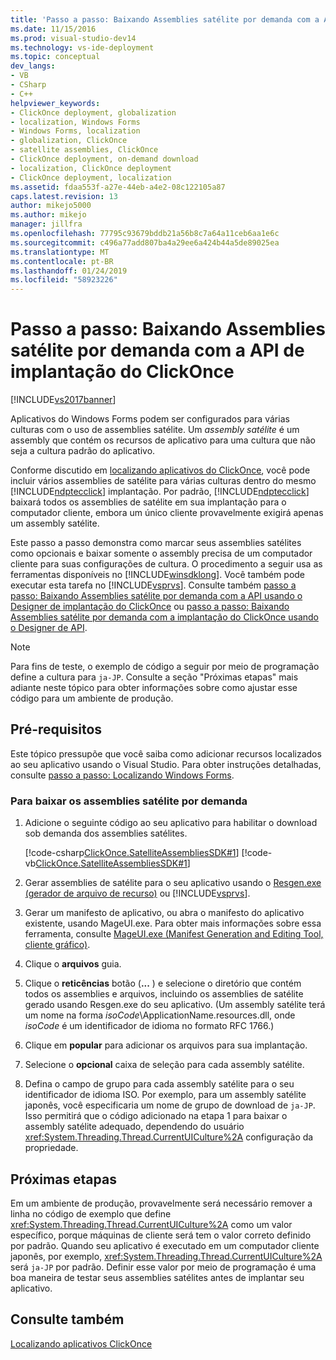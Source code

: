 ```yaml
---
title: 'Passo a passo: Baixando Assemblies satélite por demanda com a API de implantação do ClickOnce | Microsoft Docs'
ms.date: 11/15/2016
ms.prod: visual-studio-dev14
ms.technology: vs-ide-deployment
ms.topic: conceptual
dev_langs:
- VB
- CSharp
- C++
helpviewer_keywords:
- ClickOnce deployment, globalization
- localization, Windows Forms
- Windows Forms, localization
- globalization, ClickOnce
- satellite assemblies, ClickOnce
- ClickOnce deployment, on-demand download
- localization, ClickOnce deployment
- ClickOnce deployment, localization
ms.assetid: fdaa553f-a27e-44eb-a4e2-08c122105a87
caps.latest.revision: 13
author: mikejo5000
ms.author: mikejo
manager: jillfra
ms.openlocfilehash: 77795c93679bddb21a56b8c7a64a11ceb6aa1e6c
ms.sourcegitcommit: c496a77add807ba4a29ee6a424b44a5de89025ea
ms.translationtype: MT
ms.contentlocale: pt-BR
ms.lasthandoff: 01/24/2019
ms.locfileid: "58923226"
---
```

# <a name="walkthrough-downloading-satellite-assemblies-on-demand-with-the-clickonce-deployment-api"></a>Passo a passo: Baixando Assemblies satélite por demanda com a API de implantação do ClickOnce
[!INCLUDE[vs2017banner](../includes/vs2017banner.md)]

Aplicativos do Windows Forms podem ser configurados para várias culturas com o uso de assemblies satélite. Um *assembly satélite* é um assembly que contém os recursos de aplicativo para uma cultura que não seja a cultura padrão do aplicativo.  
  
 Conforme discutido em [localizando aplicativos do ClickOnce](../deployment/localizing-clickonce-applications.md), você pode incluir vários assemblies de satélite para várias culturas dentro do mesmo [!INCLUDE[ndptecclick](../includes/ndptecclick-md.md)] implantação. Por padrão, [!INCLUDE[ndptecclick](../includes/ndptecclick-md.md)] baixará todos os assemblies de satélite em sua implantação para o computador cliente, embora um único cliente provavelmente exigirá apenas um assembly satélite.  
  
 Este passo a passo demonstra como marcar seus assemblies satélites como opcionais e baixar somente o assembly precisa de um computador cliente para suas configurações de cultura. O procedimento a seguir usa as ferramentas disponíveis no [!INCLUDE[winsdklong](../includes/winsdklong-md.md)]. Você também pode executar esta tarefa no [!INCLUDE[vsprvs](../includes/vsprvs-md.md)].  Consulte também [passo a passo: Baixando Assemblies satélite por demanda com a API usando o Designer de implantação do ClickOnce](http://msdn.microsoft.com/library/ms366788\(v=vs.110\)) ou [passo a passo: Baixando Assemblies satélite por demanda com a implantação do ClickOnce usando o Designer de API](http://msdn.microsoft.com/library/ms366788\(v=vs.120\)).  
  
> [!NOTE]
>  Para fins de teste, o exemplo de código a seguir por meio de programação define a cultura para `ja-JP`. Consulte a seção "Próximas etapas" mais adiante neste tópico para obter informações sobre como ajustar esse código para um ambiente de produção.  
  
## <a name="prerequisites"></a>Pré-requisitos  
 Este tópico pressupõe que você saiba como adicionar recursos localizados ao seu aplicativo usando o Visual Studio. Para obter instruções detalhadas, consulte [passo a passo: Localizando Windows Forms](https://msdn.microsoft.com/library/vstudio/y99d1cd3\(v=vs.100\).aspx).  
  
### <a name="to-download-satellite-assemblies-on-demand"></a>Para baixar os assemblies satélite por demanda  
  
1.  Adicione o seguinte código ao seu aplicativo para habilitar o download sob demanda dos assemblies satélites.  
  
     [!code-csharp[ClickOnce.SatelliteAssembliesSDK#1](../snippets/csharp/VS_Snippets_Winforms/ClickOnce.SatelliteAssembliesSDK/CS/Program.cs#1)]
     [!code-vb[ClickOnce.SatelliteAssembliesSDK#1](../snippets/visualbasic/VS_Snippets_Winforms/ClickOnce.SatelliteAssembliesSDK/VB/Form1.vb#1)]  
  
2.  Gerar assemblies de satélite para o seu aplicativo usando o [Resgen.exe (gerador de arquivo de recurso)](http://msdn.microsoft.com/library/8ef159de-b660-4bec-9213-c3fbc4d1c6f4) ou [!INCLUDE[vsprvs](../includes/vsprvs-md.md)].  
  
3.  Gerar um manifesto de aplicativo, ou abra o manifesto do aplicativo existente, usando MageUI.exe. Para obter mais informações sobre essa ferramenta, consulte [MageUI.exe (Manifest Generation and Editing Tool, cliente gráfico)](http://msdn.microsoft.com/library/f9e130a6-8117-49c4-839c-c988f641dc14).  
  
4.  Clique o **arquivos** guia.  
  
5.  Clique o **reticências** botão (**...** ) e selecione o diretório que contém todos os assemblies e arquivos, incluindo os assemblies de satélite gerado usando Resgen.exe do seu aplicativo. (Um assembly satélite terá um nome na forma *isoCode*\ApplicationName.resources.dll, onde *isoCode* é um identificador de idioma no formato RFC 1766.)  
  
6.  Clique em **popular** para adicionar os arquivos para sua implantação.  
  
7.  Selecione o **opcional** caixa de seleção para cada assembly satélite.  
  
8.  Defina o campo de grupo para cada assembly satélite para o seu identificador de idioma ISO. Por exemplo, para um assembly satélite japonês, você especificaria um nome de grupo de download de `ja-JP`. Isso permitirá que o código adicionado na etapa 1 para baixar o assembly satélite adequado, dependendo do usuário <xref:System.Threading.Thread.CurrentUICulture%2A> configuração da propriedade.  
  
## <a name="next-steps"></a>Próximas etapas  
 Em um ambiente de produção, provavelmente será necessário remover a linha no código de exemplo que define <xref:System.Threading.Thread.CurrentUICulture%2A> como um valor específico, porque máquinas de cliente será tem o valor correto definido por padrão. Quando seu aplicativo é executado em um computador cliente japonês, por exemplo, <xref:System.Threading.Thread.CurrentUICulture%2A> será `ja-JP` por padrão. Definir esse valor por meio de programação é uma boa maneira de testar seus assemblies satélites antes de implantar seu aplicativo.  
  
## <a name="see-also"></a>Consulte também  
 [Localizando aplicativos ClickOnce](../deployment/localizing-clickonce-applications.md)
